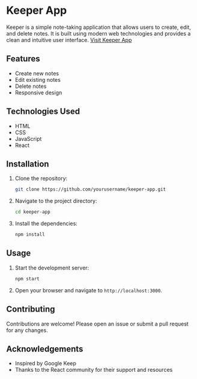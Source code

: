 # Keeper App

Keeper is a simple note-taking application that allows users to create, edit, and delete notes. It is built using modern web technologies and provides a clean and intuitive user interface.
[Visit Keeper App](https://codesandbox.io/p/sandbox/keeper-app-8tq8tx)


## Features

- Create new notes
- Edit existing notes
- Delete notes
- Responsive design

## Technologies Used

- HTML
- CSS
- JavaScript
- React

## Installation

1. Clone the repository:
    ```bash
    git clone https://github.com/yourusername/keeper-app.git
    ```
2. Navigate to the project directory:
    ```bash
    cd keeper-app
    ```
3. Install the dependencies:
    ```bash
    npm install
    ```

## Usage

1. Start the development server:
    ```bash
    npm start
    ```
2. Open your browser and navigate to `http://localhost:3000`.

## Contributing

Contributions are welcome! Please open an issue or submit a pull request for any changes.

## Acknowledgements

- Inspired by Google Keep
- Thanks to the React community for their support and resources
